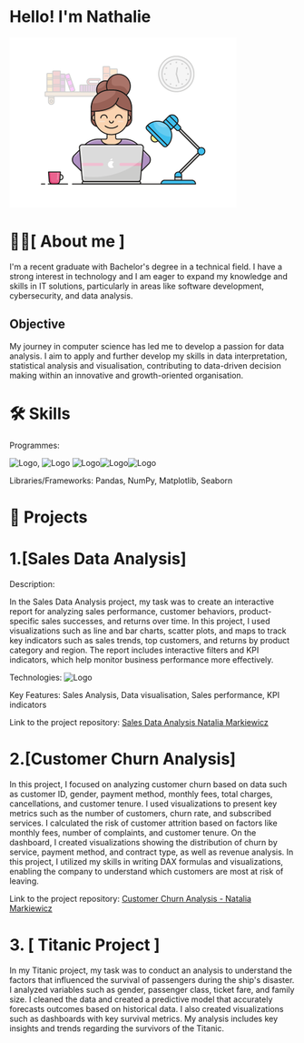 
# Hello! I'm Nathalie
<img src="https://github.com/Nathalie246/Nathalie246/blob/main/mygif.gif" width="400" height="300" alt="Opis gifu">









# 🧑‍💻[ **About me** ]
I'm a recent graduate with Bachelor's degree in a technical field. I have a strong interest in technology and I am eager to expand my knowledge and skills in IT solutions, particularly in areas like software development, cybersecurity, and data analysis.


## **Objective**
My journey in computer science has led me to develop a passion for data analysis. I aim to apply and further develop my skills in data interpretation, statistical analysis and visualisation, contributing to data-driven decision making within an innovative and growth-oriented organisation.


# 🛠️ **Skills**


Programmes:

<img src="https://github.com/user-attachments/assets/44a0173f-8490-412c-a71b-276f18953d51" width="150" alt="Logo">, <img src="https://github.com/user-attachments/assets/ffdce1fe-19c7-46b2-ac52-31773cb889d2" width="200" height="100" alt="Logo"> <img src="https://github.com/user-attachments/assets/91dc77fc-2d5e-4b52-bc17-264d3004bf1b" width="150" alt="Logo"><img src="https://github.com/user-attachments/assets/9ba2e57b-bc29-4591-ae65-a3db602094bd" width="150" alt="Logo"><img src="https://github.com/user-attachments/assets/2c26ac37-f89e-4b29-972e-9b8f7661c0c5" width="150" alt="Logo">






Libraries/Frameworks: Pandas, NumPy, Matplotlib, Seaborn




# 📂 **Projects**

# 1.[Sales Data Analysis]

Description: 

In the Sales Data Analysis project, my task was to create an interactive report for analyzing sales performance, customer behaviors, product-specific sales successes, and returns over time. In this project, I used visualizations such as line and bar charts, scatter plots, and maps to track key indicators such as sales trends, top customers, and returns by product category and region. The report includes interactive filters and KPI indicators, which help monitor business performance more effectively.

Technologies: <img src="https://github.com/user-attachments/assets/ffdce1fe-19c7-46b2-ac52-31773cb889d2" width="200" height="100" alt="Logo">



Key Features: Sales Analysis, Data visualisation, Sales performance, KPI indicators


Link to the project repository: [Sales Data Analysis Natalia Markiewicz](https://github.com/Nathalie246/Nathalie246/blob/main/Sales%20Data%20Analysis%20Natalia%20Markiewicz.pdf)




# 2.[Customer Churn Analysis]

In this project, I focused on analyzing customer churn based on data such as customer ID, gender, payment method, monthly fees, total charges, cancellations, and customer tenure. I used visualizations to present key metrics such as the number of customers, churn rate, and subscribed services. I calculated the risk of customer attrition based on factors like monthly fees, number of complaints, and customer tenure. On the dashboard, I created visualizations showing the distribution of churn by service, payment method, and contract type, as well as revenue analysis. In this project, I utilized my skills in writing DAX formulas and visualizations, enabling the company to understand which customers are most at risk of leaving.

Link to the project repository: [Customer Churn Analysis - Natalia Markiewicz](https://github.com/Nathalie246/Nathalie246/blob/main/Customer%20Churn%20Analysis%20Natalia%20Markiewicz.pdf)






# 3. [ Titanic Project ]


In my Titanic project, my task was to conduct an analysis to understand the factors that influenced the survival of passengers during the ship's disaster. I analyzed variables such as gender, passenger class, ticket fare, and family size. I cleaned the data and created a predictive model that accurately forecasts outcomes based on historical data. I also created visualizations such as dashboards with key survival metrics. My analysis includes key insights and trends regarding the survivors of the Titanic.






